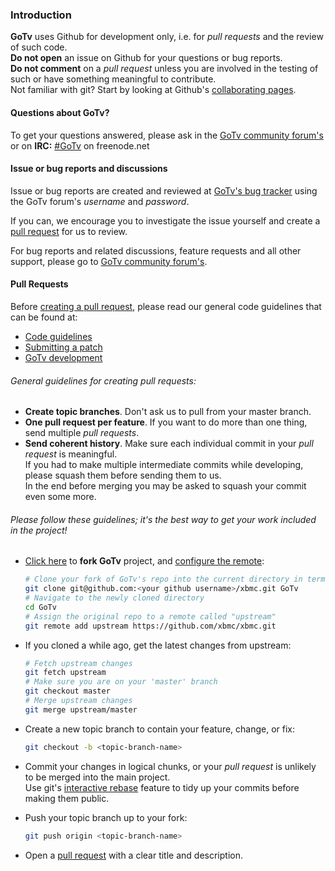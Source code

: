 ### Introduction

**GoTv** uses Github for development only, i.e. for *pull requests* and the review of such code.  
**Do not open** an issue on Github for your questions or bug reports.  
**Do not comment** on a *pull request* unless you are involved in the testing of such or have something meaningful to contribute.  
Not familiar with git? Start by looking at Github's [collaborating pages](https://help.github.com/categories/collaborating/).

#### Questions about GoTv?

To get your questions answered, please ask in the [GoTv community forum's](http://forum.gotv.tv/) or on **IRC:** [#GoTv](http://webchat.freenode.net?nick=GoTv-contrib&channels=%23GoTv&prompt=1&uio=OT10cnVlde) on freenode.net

#### Issue or bug reports and discussions

Issue or bug reports are created and reviewed at [GoTv's bug tracker](http://trac.gotv.tv) using the GoTv forum's *username* and *password*.

If you can, we encourage you to investigate the issue yourself and create a [pull request](https://help.github.com/articles/creating-a-pull-request/) for us to review.

For bug reports and related discussions, feature requests and all other support, please go to [GoTv community forum's](http://forum.gotv.tv/).

#### Pull Requests

Before [creating a pull request](https://help.github.com/articles/creating-a-pull-request/), please read our general code guidelines that can be found at:

- [Code guidelines](http://GoTv.wiki/view/Official:Code_guidelines_and_formatting_conventions)
- [Submitting a patch](http://GoTv.wiki/view/HOW-TO_submit_a_patch)
- [GoTv development](http://GoTv.wiki/view/Development)

###### General guidelines for creating pull requests:
- **Create topic branches**. Don't ask us to pull from your master branch. 
- **One pull request per feature**. If you want to do more than one thing, send multiple *pull requests*. 
- **Send coherent history**. Make sure each individual commit in your *pull
  request* is meaningful.  
  If you had to make multiple intermediate commits while developing, please squash them before sending them to us.  
  In the end before merging you may be asked to squash your commit even some more.

###### Please follow these guidelines; it's the best way to get your work included in the project!

- [Click here](https://github.com/xbmc/xbmc/fork/) to **fork GoTv** project,
   and [configure the remote](https://help.github.com/articles/configuring-a-remote-for-a-fork/):

   ```bash
   # Clone your fork of GoTv's repo into the current directory in terminal
   git clone git@github.com:<your github username>/xbmc.git GoTv
   # Navigate to the newly cloned directory
   cd GoTv
   # Assign the original repo to a remote called "upstream"
   git remote add upstream https://github.com/xbmc/xbmc.git
   ```

- If you cloned a while ago, get the latest changes from upstream:

   ```bash
   # Fetch upstream changes
   git fetch upstream
   # Make sure you are on your 'master' branch
   git checkout master
   # Merge upstream changes
   git merge upstream/master
   ```

- Create a new topic branch to contain your feature, change, or fix:

   ```bash
   git checkout -b <topic-branch-name>
   ```

- Commit your changes in logical chunks, or your *pull request* is unlikely to be merged into the main project.  
   Use git's [interactive rebase](https://help.github.com/articles/interactive-rebase)
   feature to tidy up your commits before making them public.

- Push your topic branch up to your fork:

   ```bash
   git push origin <topic-branch-name>
   ```

-  Open a [pull request](https://help.github.com/articles/using-pull-requests) with a 
   clear title and description.
